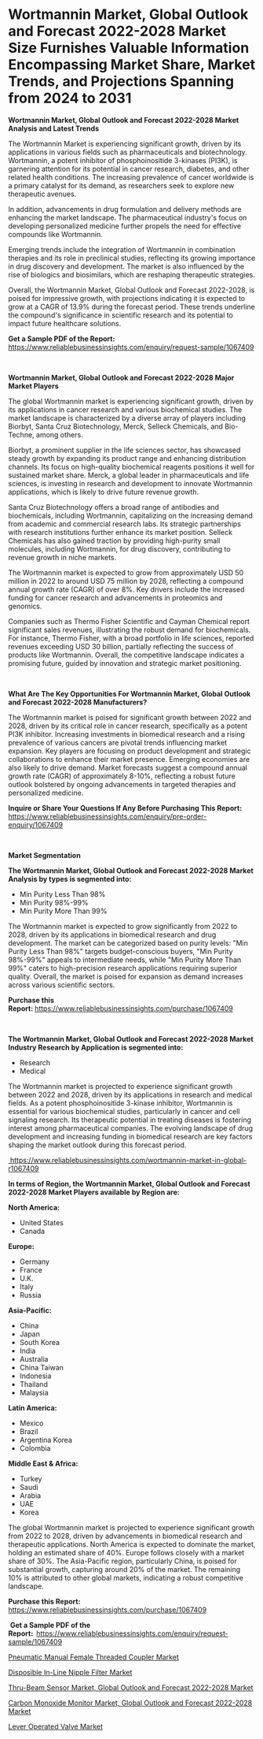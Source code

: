 <p><h1>Wortmannin Market, Global Outlook and Forecast 2022-2028 Market Size Furnishes Valuable Information Encompassing Market Share, Market Trends, and Projections Spanning from 2024 to 2031</h1></p><p><strong>Wortmannin Market, Global Outlook and Forecast 2022-2028 Market Analysis and Latest Trends</strong></p>
<p><p>The Wortmannin Market is experiencing significant growth, driven by its applications in various fields such as pharmaceuticals and biotechnology. Wortmannin, a potent inhibitor of phosphoinositide 3-kinases (PI3K), is garnering attention for its potential in cancer research, diabetes, and other related health conditions. The increasing prevalence of cancer worldwide is a primary catalyst for its demand, as researchers seek to explore new therapeutic avenues. </p><p>In addition, advancements in drug formulation and delivery methods are enhancing the market landscape. The pharmaceutical industry's focus on developing personalized medicine further propels the need for effective compounds like Wortmannin. </p><p>Emerging trends include the integration of Wortmannin in combination therapies and its role in preclinical studies, reflecting its growing importance in drug discovery and development. The market is also influenced by the rise of biologics and biosimilars, which are reshaping therapeutic strategies. </p><p>Overall, the Wortmannin Market, Global Outlook and Forecast 2022-2028, is poised for impressive growth, with projections indicating it is expected to grow at a CAGR of 13.9% during the forecast period. These trends underline the compound's significance in scientific research and its potential to impact future healthcare solutions.</p></p>
<p><strong>Get a Sample PDF of the Report:&nbsp;</strong> <a href="https://www.reliablebusinessinsights.com/enquiry/request-sample/1067409?utm_campaign=1109&utm_medium=2&utm_source=Github&utm_content=ia&utm_term=29102024&utm_id=wortmannin-market-global-outlook-and-forecast-2022-2028">https://www.reliablebusinessinsights.com/enquiry/request-sample/1067409</a></p>
<p>&nbsp;</p>
<p><strong>Wortmannin Market, Global Outlook and Forecast 2022-2028 Major Market Players</strong></p>
<p><p>The global Wortmannin market is experiencing significant growth, driven by its applications in cancer research and various biochemical studies. The market landscape is characterized by a diverse array of players including Biorbyt, Santa Cruz Biotechnology, Merck, Selleck Chemicals, and Bio-Techne, among others.</p><p>Biorbyt, a prominent supplier in the life sciences sector, has showcased steady growth by expanding its product range and enhancing distribution channels. Its focus on high-quality biochemical reagents positions it well for sustained market share. Merck, a global leader in pharmaceuticals and life sciences, is investing in research and development to innovate Wortmannin applications, which is likely to drive future revenue growth.</p><p>Santa Cruz Biotechnology offers a broad range of antibodies and biochemicals, including Wortmannin, capitalizing on the increasing demand from academic and commercial research labs. Its strategic partnerships with research institutions further enhance its market position. Selleck Chemicals has also gained traction by providing high-purity small molecules, including Wortmannin, for drug discovery, contributing to revenue growth in niche markets.</p><p>The Wortmannin market is expected to grow from approximately USD 50 million in 2022 to around USD 75 million by 2028, reflecting a compound annual growth rate (CAGR) of over 8%. Key drivers include the increased funding for cancer research and advancements in proteomics and genomics.</p><p>Companies such as Thermo Fisher Scientific and Cayman Chemical report significant sales revenues, illustrating the robust demand for biochemicals. For instance, Thermo Fisher, with a broad portfolio in life sciences, reported revenues exceeding USD 30 billion, partially reflecting the success of products like Wortmannin. Overall, the competitive landscape indicates a promising future, guided by innovation and strategic market positioning.</p></p>
<p>&nbsp;</p>
<p><strong>What Are The Key Opportunities For Wortmannin Market, Global Outlook and Forecast 2022-2028 Manufacturers?</strong></p>
<p><p>The Wortmannin market is poised for significant growth between 2022 and 2028, driven by its critical role in cancer research, specifically as a potent PI3K inhibitor. Increasing investments in biomedical research and a rising prevalence of various cancers are pivotal trends influencing market expansion. Key players are focusing on product development and strategic collaborations to enhance their market presence. Emerging economies are also likely to drive demand. Market forecasts suggest a compound annual growth rate (CAGR) of approximately 8-10%, reflecting a robust future outlook bolstered by ongoing advancements in targeted therapies and personalized medicine.</p></p>
<p><strong>Inquire or Share Your Questions If Any Before Purchasing This Report:</strong> <a href="https://www.reliablebusinessinsights.com/enquiry/pre-order-enquiry/1067409?utm_campaign=1109&utm_medium=2&utm_source=Github&utm_content=ia&utm_term=29102024&utm_id=wortmannin-market-global-outlook-and-forecast-2022-2028">https://www.reliablebusinessinsights.com/enquiry/pre-order-enquiry/1067409</a></p>
<p>&nbsp;</p>
<p><strong>Market Segmentation</strong></p>
<p><strong>The Wortmannin Market, Global Outlook and Forecast 2022-2028 Market Analysis by types is segmented into:</strong></p>
<p><ul><li>Min Purity Less Than 98%</li><li>Min Purity 98%-99%</li><li>Min Purity More Than 99%</li></ul></p>
<p><p>The Wortmannin market is expected to grow significantly from 2022 to 2028, driven by its applications in biomedical research and drug development. The market can be categorized based on purity levels: "Min Purity Less Than 98%" targets budget-conscious buyers, "Min Purity 98%-99%" appeals to intermediate needs, while "Min Purity More Than 99%" caters to high-precision research applications requiring superior quality. Overall, the market is poised for expansion as demand increases across various scientific sectors.</p></p>
<p><strong>Purchase this Report:&nbsp;</strong><a href="https://www.reliablebusinessinsights.com/purchase/1067409?utm_campaign=1109&utm_medium=2&utm_source=Github&utm_content=ia&utm_term=29102024&utm_id=wortmannin-market-global-outlook-and-forecast-2022-2028">https://www.reliablebusinessinsights.com/purchase/1067409</a></p>
<p>&nbsp;</p>
<p><strong>The Wortmannin Market, Global Outlook and Forecast 2022-2028 Market Industry Research by Application is segmented into:</strong></p>
<p><ul><li>Research</li><li>Medical</li></ul></p>
<p><p>The Wortmannin market is projected to experience significant growth between 2022 and 2028, driven by its applications in research and medical fields. As a potent phosphoinositide 3-kinase inhibitor, Wortmannin is essential for various biochemical studies, particularly in cancer and cell signaling research. Its therapeutic potential in treating diseases is fostering interest among pharmaceutical companies. The evolving landscape of drug development and increasing funding in biomedical research are key factors shaping the market outlook during this forecast period.</p></p>
<p><a href="https://www.reliablebusinessinsights.com/wortmannin-market-in-global-r1067409?utm_campaign=1109&utm_medium=2&utm_source=Github&utm_content=ia&utm_term=29102024&utm_id=wortmannin-market-global-outlook-and-forecast-2022-2028">&nbsp;https://www.reliablebusinessinsights.com/wortmannin-market-in-global-r1067409</a></p>
<p><strong>In terms of Region, the Wortmannin Market, Global Outlook and Forecast 2022-2028 Market Players available by Region are:</strong></p>
<p>
    <p> <strong> North America: </strong>
        <ul>
            <li>United States</li>
            <li>Canada</li>
        </ul>
        </p> 
    <p> <strong> Europe: </strong>
        <ul>
            <li>Germany</li>
            <li>France</li>
            <li>U.K.</li>
            <li>Italy</li>
            <li>Russia</li>
        </ul>
        </p> 
    <p> <strong> Asia-Pacific: </strong>
        <ul>
            <li>China</li>
            <li>Japan</li>
            <li>South Korea</li>
            <li>India</li>
            <li>Australia</li>
            <li>China Taiwan</li>
            <li>Indonesia</li>
            <li>Thailand</li>
            <li>Malaysia</li>
        </ul>
        </p> 
    <p> <strong> Latin America: </strong>
        <ul>
            <li>Mexico</li>
            <li>Brazil</li>
            <li>Argentina Korea</li>
            <li>Colombia</li>
        </ul>
        </p> 
    <p> <strong> Middle East & Africa: </strong>
        <ul>
            <li>Turkey</li>
            <li>Saudi</li>
            <li>Arabia</li>
            <li>UAE</li>
            <li>Korea</li>
        </ul>
    </p>
    </p>
<p><p>The global Wortmannin market is projected to experience significant growth from 2022 to 2028, driven by advancements in biomedical research and therapeutic applications. North America is expected to dominate the market, holding an estimated share of 40%. Europe follows closely with a market share of 30%. The Asia-Pacific region, particularly China, is poised for substantial growth, capturing around 20% of the market. The remaining 10% is attributed to other global markets, indicating a robust competitive landscape.</p></p>
<p><strong>Purchase this Report: </strong><a href="https://www.reliablebusinessinsights.com/purchase/1067409?utm_campaign=1109&utm_medium=2&utm_source=Github&utm_content=ia&utm_term=29102024&utm_id=wortmannin-market-global-outlook-and-forecast-2022-2028">https://www.reliablebusinessinsights.com/purchase/1067409</a></p>
<p>&nbsp;<strong>Get a Sample PDF of the Report:&nbsp;&nbsp;</strong><a href="https://www.reliablebusinessinsights.com/enquiry/request-sample/1067409?utm_campaign=1109&utm_medium=2&utm_source=Github&utm_content=ia&utm_term=29102024&utm_id=wortmannin-market-global-outlook-and-forecast-2022-2028">https://www.reliablebusinessinsights.com/enquiry/request-sample/1067409</a></p>
<p><strong></strong></p>
<p><p><a href="https://issuu.com/reportprime-2/docs/pneumatic-manual-female-threaded-co_fe7aec7d2345d0?utm_campaign=1109&utm_medium=2&utm_source=Github&utm_content=ia&utm_term=29102024&utm_id=wortmannin-market-global-outlook-and-forecast-2022-2028">Pneumatic Manual Female Threaded Coupler Market</a></p><p><a href="https://issuu.com/reportprime-2/docs/disposible-in-line-nipple-filter-ma_6cb1e71f08c749?utm_campaign=1109&utm_medium=2&utm_source=Github&utm_content=ia&utm_term=29102024&utm_id=wortmannin-market-global-outlook-and-forecast-2022-2028">Disposible In-Line Nipple Filter Market</a></p><p><a href="https://github.com/seraphinaqist/Market-Research-Report-List-1/blob/main/thru-beam-sensor-market-global-outlook-and-forecast-2022-2028-market.md?utm_campaign=1109&utm_medium=2&utm_source=Github&utm_content=ia&utm_term=29102024&utm_id=wortmannin-market-global-outlook-and-forecast-2022-2028">Thru-Beam Sensor Market, Global Outlook and Forecast 2022-2028 Market</a></p><p><a href="https://github.com/stumpefzclearez/Market-Research-Report-List-1/blob/main/carbon-monoxide-monitor-market-global-outlook-and-forecast-2022-2028-market.md?utm_campaign=1109&utm_medium=2&utm_source=Github&utm_content=ia&utm_term=29102024&utm_id=wortmannin-market-global-outlook-and-forecast-2022-2028">Carbon Monoxide Monitor Market, Global Outlook and Forecast 2022-2028 Market</a></p><p><a href="https://www.linkedin.com/pulse/navigating-global-lever-operated-valve-market-landscape-oipje?utm_campaign=1109&utm_medium=2&utm_source=Github&utm_content=ia&utm_term=29102024&utm_id=wortmannin-market-global-outlook-and-forecast-2022-2028">Lever Operated Valve Market</a></p></p>